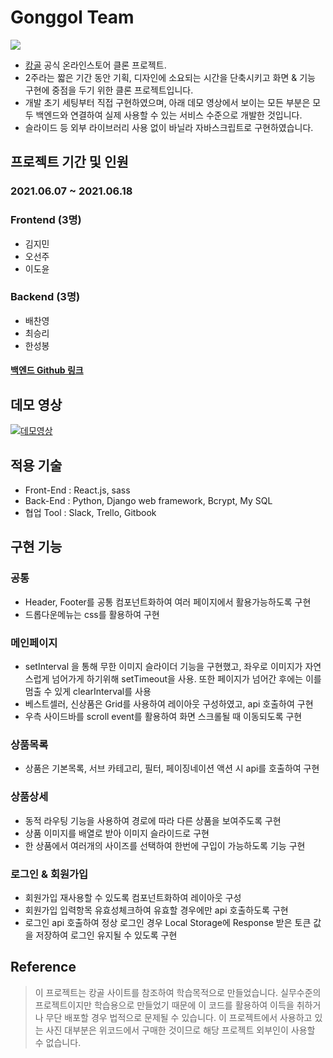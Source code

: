 # Gonggol Team

![](https://github.com/wecode-bootcamp-korea/21-1st-gonggol-frontend/blob/master/public/images/common/logo_tm.png?raw=true)

- [캉골](https://kangolkorea.com/) 공식 온라인스토어 클론 프로젝트.
- 2주라는 짧은 기간 동안 기획, 디자인에 소요되는 시간을 단축시키고 화면 & 기능 구현에 중점을 두기 위한 클론 프로젝트입니다.
- 개발 초기 세팅부터 직접 구현하였으며, 아래 데모 영상에서 보이는 모든 부분은 모두 백엔드와 연결하여 실제 사용할 수 있는 서비스 수준으로 개발한 것입니다.
- 슬라이드 등 외부 라이브러리 사용 없이 바닐라 자바스크립트로 구현하였습니다.

## 프로젝트 기간 및 인원

### 2021.06.07 ~ 2021.06.18

### Frontend (3명)

- 김지민
- 오선주
- 이도윤

### Backend (3명)

- 배찬영
- 최승리
- 한성봉

#### [백엔드 Github 링크](https://github.com/wecode-bootcamp-korea/21-1st-gonggol-backend)

## 데모 영상

[![데모영상](http://img.youtube.com/vi/um9Wr2I_JRE/0.jpg)](https://www.youtube.com/watch?v=um9Wr2I_JRE)

## 적용 기술

- Front-End : React.js, sass
- Back-End : Python, Django web framework, Bcrypt, My SQL
- 협업 Tool : Slack, Trello, Gitbook

## 구현 기능

### 공통

- Header, Footer를 공통 컴포넌트화하여 여러 페이지에서 활용가능하도록 구현
- 드롭다운메뉴는 css를 활용하여 구현

### 메인페이지

- setInterval 을 통해 무한 이미지 슬라이더 기능을 구현했고, 좌우로 이미지가 자연스럽게 넘어가게 하기위해 setTimeout을 사용. 또한 페이지가 넘어간 후에는 이를 멈출 수 있게 clearInterval를 사용
- 베스트셀러, 신상품은 Grid를 사용하여 레이아웃 구성하였고, api 호출하여 구현
- 우측 사이드바를 scroll event를 활용하여 화면 스크롤될 때 이동되도록 구현

### 상품목록

- 상품은 기본목록, 서브 카테고리, 필터, 페이징네이션 액션 시 api를 호출하여 구현

### 상품상세

- 동적 라우팅 기능을 사용하여 경로에 따라 다른 상품을 보여주도록 구현
- 상품 이미지를 배열로 받아 이미지 슬라이드로 구현
- 한 상품에서 여러개의 사이즈를 선택하여 한번에 구입이 가능하도록 기능 구현

### 로그인 & 회원가입

- 회원가입 재사용할 수 있도록 컴포넌트화하여 레이아웃 구성
- 회원가입 입력항목 유효성체크하여 유효할 경우에만 api 호출하도록 구현
- 로그인 api 호출하여 정상 로그인 경우 Local Storage에 Response 받은 토큰 값을 저장하여 로그인 유지될 수 있도록 구현

## Reference

> 이 프로젝트는 캉골 사이트를 참조하여 학습목적으로 만들었습니다.
> 실무수준의 프로젝트이지만 학습용으로 만들었기 때문에 이 코드를 활용하여 이득을 취하거나 무단 배포할 경우 법적으로 문제될 수 있습니다.
> 이 프로젝트에서 사용하고 있는 사진 대부분은 위코드에서 구매한 것이므로 해당 프로젝트 외부인이 사용할 수 없습니다.
